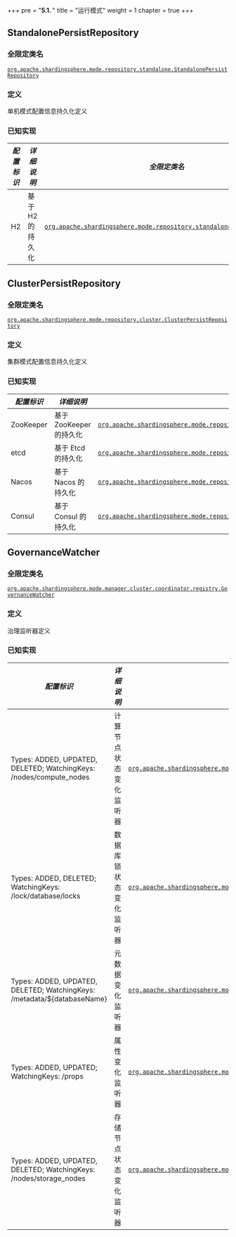 +++
pre = "<b>5.1. </b>"
title = "运行模式"
weight = 1
chapter = true
+++

## StandalonePersistRepository

### 全限定类名

[`org.apache.shardingsphere.mode.repository.standalone.StandalonePersistRepository`](https://github.com/apache/shardingsphere/blob/master/mode/type/standalone/repository/api/src/main/java/org/apache/shardingsphere/mode/repository/standalone/StandalonePersistRepository.java)

### 定义

单机模式配置信息持久化定义

### 已知实现

| *配置标识* | *详细说明*       | *全限定类名* |
| -------- | -------------- | ---------- |
| H2       | 基于 H2 的持久化 | [`org.apache.shardingsphere.mode.repository.standalone.h2.H2Repository`](https://github.com/apache/shardingsphere/blob/master/mode/type/standalone/repository/provider/jdbc/core/src/main/java/org/apache/shardingsphere/mode/repository/standalone/jdbc/JDBCRepository.java) |

## ClusterPersistRepository

### 全限定类名

[`org.apache.shardingsphere.mode.repository.cluster.ClusterPersistRepository`](https://github.com/apache/shardingsphere/blob/master/mode/type/cluster/repository/api/src/main/java/org/apache/shardingsphere/mode/repository/cluster/ClusterPersistRepository.java)

### 定义

集群模式配置信息持久化定义

### 已知实现

| *配置标识* | *详细说明*              | *全限定类名* |
| --------- | --------------------- | ---------- |
| ZooKeeper | 基于 ZooKeeper 的持久化 | [`org.apache.shardingsphere.mode.repository.cluster.zookeeper.CuratorZookeeperRepository`](https://github.com/apache/shardingsphere/blob/master/mode/type/cluster/repository/provider/zookeeper-curator/src/main/java/org/apache/shardingsphere/mode/repository/cluster/zookeeper/CuratorZookeeperRepository.java)      |
| etcd      | 基于 Etcd 的持久化      | [`org.apache.shardingsphere.mode.repository.cluster.etcd.EtcdRepository`](https://github.com/apache/shardingsphere/blob/master/mode/type/cluster/repository/provider/etcd/src/main/java/org/apache/shardingsphere/mode/repository/cluster/etcd/EtcdRepository.java) |
| Nacos     | 基于 Nacos 的持久化     | [`org.apache.shardingsphere.mode.repository.cluster.nacos.NacosRepository`](https://github.com/apache/shardingsphere/blob/master/mode/type/cluster/repository/provider/nacos/src/main/java/org/apache/shardingsphere/mode/repository/cluster/nacos/NacosRepository.java) |
| Consul    | 基于 Consul 的持久化    | [`org.apache.shardingsphere.mode.repository.cluster.consul.ConsulRepository`](https://github.com/apache/shardingsphere/blob/master/mode/type/cluster/repository/provider/consul/src/main/java/org/apache/shardingsphere/mode/repository/cluster/consul/ConsulRepository.java) |

## GovernanceWatcher

### 全限定类名

[`org.apache.shardingsphere.mode.manager.cluster.coordinator.registry.GovernanceWatcher`](https://github.com/apache/shardingsphere/blob/master/mode/type/cluster/core/src/main/java/org/apache/shardingsphere/mode/manager/cluster/coordinator/registry/GovernanceWatcher.java)

### 定义

治理监听器定义

### 已知实现

| *配置标识*                                                               | *详细说明*                             | *全限定类名*                    |
| ----------------------------------------------------------------------- | --------------------------------------| ---------------------------- |
| Types: ADDED, UPDATED, DELETED; WatchingKeys: /nodes/compute_nodes      | 计算节点状态变化监听器                   | [`org.apache.shardingsphere.mode.manager.cluster.coordinator.registry.status.compute.watcher.ComputeNodeStateChangedWatcher`](https://github.com/apache/shardingsphere/blob/master/mode/type/cluster/core/src/main/java/org/apache/shardingsphere/mode/manager/cluster/coordinator/registry/status/compute/watcher/ComputeNodeStateChangedWatcher.java) |
| Types: ADDED, DELETED;  WatchingKeys: /lock/database/locks              | 数据库锁状态变化监听器                   | [`org.apache.shardingsphere.mode.manager.cluster.coordinator.lock.database.watcher.DatabaseLockChangedWatcher`](https://github.com/apache/shardingsphere/blob/master/mode/type/cluster/core/src/main/java/org/apache/shardingsphere/mode/manager/cluster/coordinator/registry/config/watcher/GlobalRuleChangedWatcher.java) |
| Types: ADDED, UPDATED, DELETED; WatchingKeys: /metadata/${databaseName} | 元数据变化监听器                        | [`org.apache.shardingsphere.mode.manager.cluster.coordinator.registry.metadata.watcher.MetaDataChangedWatcher`](https://github.com/apache/shardingsphere/blob/master/mode/type/cluster/core/src/main/java/org/apache/shardingsphere/mode/manager/cluster/coordinator/registry/metadata/watcher/MetaDataChangedWatcher.java) |
| Types: ADDED, UPDATED; WatchingKeys: /props                             | 属性变化监听器                          | [`org.apache.shardingsphere.mode.manager.cluster.coordinator.registry.config.watcher.PropertiesChangedWatcher`](https://github.com/apache/shardingsphere/blob/master/mode/type/cluster/core/src/main/java/org/apache/shardingsphere/mode/manager/cluster/coordinator/registry/config/watcher/PropertiesChangedWatcher.java) |
| Types: ADDED, UPDATED, DELETED; WatchingKeys: /nodes/storage_nodes      | 存储节点状态变化监听器                    | [`org.apache.shardingsphere.mode.manager.cluster.coordinator.registry.status.storage.watcher.StorageNodeStateChangedWatcher`](https://github.com/apache/shardingsphere/blob/master/mode/type/cluster/core/src/main/java/org/apache/shardingsphere/mode/manager/cluster/coordinator/registry/status/storage/watcher/StorageNodeStateChangedWatcher.java) |
